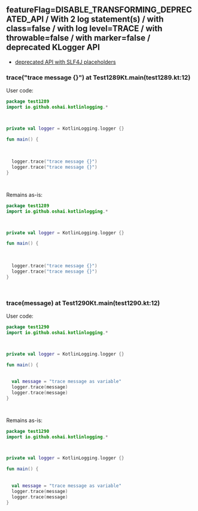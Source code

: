 ## featureFlag=DISABLE_TRANSFORMING_DEPRECATED_API / With 2 log statement(s) / with class=false / with log level=TRACE / with throwable=false / with marker=false / deprecated KLogger API

* [deprecated API with SLF4J placeholders](deprecated-slf4j-placeholders.md)

###  trace("trace message {}") at Test1289Kt.main(test1289.kt:12)

User code:
```kotlin
package test1289
import io.github.oshai.kotlinlogging.*



private val logger = KotlinLogging.logger {}

fun main() {
  
  
  
  logger.trace("trace message {}")
  logger.trace("trace message {}")
}




```
  
Remains as-is:
```kotlin
package test1289
import io.github.oshai.kotlinlogging.*



private val logger = KotlinLogging.logger {}

fun main() {
  
  
  
  logger.trace("trace message {}")
  logger.trace("trace message {}")
}




```

###  trace(message) at Test1290Kt.main(test1290.kt:12)

User code:
```kotlin
package test1290
import io.github.oshai.kotlinlogging.*



private val logger = KotlinLogging.logger {}

fun main() {
  
  
  val message = "trace message as variable"
  logger.trace(message)
  logger.trace(message)
}




```
  
Remains as-is:
```kotlin
package test1290
import io.github.oshai.kotlinlogging.*



private val logger = KotlinLogging.logger {}

fun main() {
  
  
  val message = "trace message as variable"
  logger.trace(message)
  logger.trace(message)
}




```
